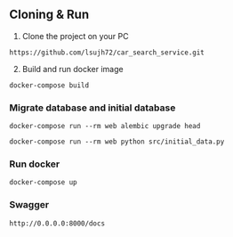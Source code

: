## Cloning & Run

1. Clone the project on your PC

`https://github.com/lsujh72/car_search_service.git`

2. Build and run docker image

`docker-compose build`
 
### Migrate database and initial database

`docker-compose run --rm web alembic upgrade head`

`docker-compose run --rm web python src/initial_data.py`

### Run docker

`docker-compose up`

### Swagger

`http://0.0.0.0:8000/docs`
